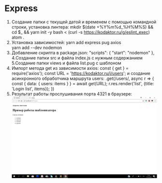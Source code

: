 # Express
1. Создание папки с текущей датой и временем с помощью командной строки, установка линтера:
mkdir $(date +%Y%m%d_%H%M%S) && cd $_ && yarn init -y
bash < (curl -s https://kodaktor.ru/g/eslint_exec)
atom .
2. Установка зависимостей:
yarn add express pug	axios	
yarn add --dev nodemon
3. Добавление скрипта в package.json:
 "scripts": {
    "start": "nodemon"
  },
4.Создание папки src и файла index.js с нужным содержанием
5.Создание папки views и файла list.pug с шаблоном
6. Импорт метода get из зависимости axios:
const { get } = require('axios');
const URL = 'https://kodaktor.ru/j/users';
и создание асинхронного обработчика маршрута users:
.get(/users/, async r => { 
      const { data: { users: items } } = await get(URL);
      r.res.render('list', {title: 'Login list', items});
   })
7. Результат работы прослушивания порта 4321  в браузере:
![alt text](https://github.com/nastyandreeva/Express/blob/master/express.PNG)
